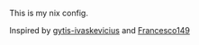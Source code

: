 This is my nix config.

Inspired by [gytis-ivaskevicius](https://github.com/gytis-ivaskevicius/nixfiles) and [Francesco149](https://github.com/Francesco149/flake)